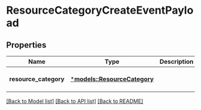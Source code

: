 # ResourceCategoryCreateEventPayload

## Properties
Name | Type | Description | Notes
------------ | ------------- | ------------- | -------------
**resource_category** | [***models::ResourceCategory**](ResourceCategory.md) |  | [optional] [default to None]

[[Back to Model list]](../README.md#documentation-for-models) [[Back to API list]](../README.md#documentation-for-api-endpoints) [[Back to README]](../README.md)


